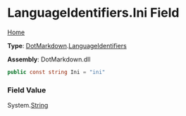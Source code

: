 # LanguageIdentifiers\.Ini Field

[Home](../../../README.md)

**Type**: [DotMarkdown](../../README.md)\.[LanguageIdentifiers](../README.md)

**Assembly**: DotMarkdown\.dll

```csharp
public const string Ini = "ini"
```

### Field Value

System\.[String](https://docs.microsoft.com/en-us/dotnet/api/system.string)